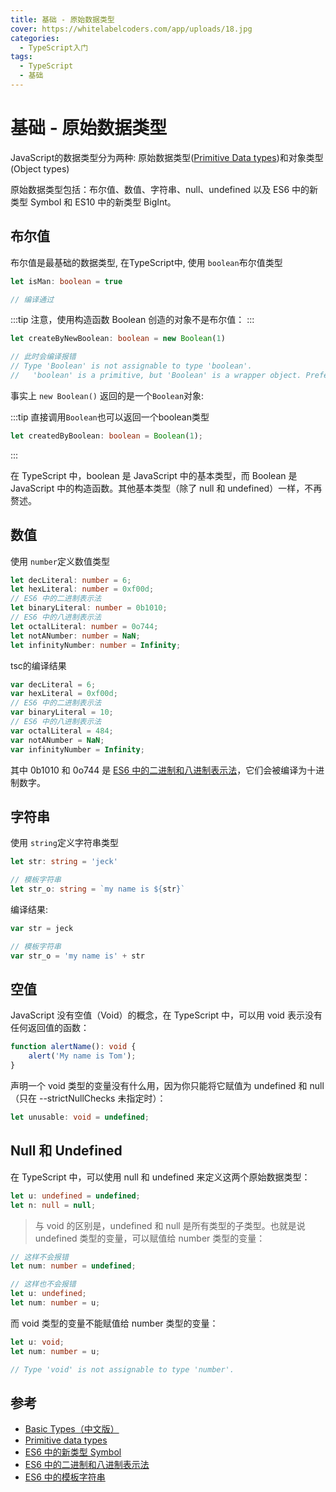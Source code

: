 ```yaml
---
title: 基础 - 原始数据类型
cover: https://whitelabelcoders.com/app/uploads/18.jpg
categories:
  - TypeScript入门
tags:
  - TypeScript
  - 基础
---
```


# 基础 - 原始数据类型

JavaScript的数据类型分为两种: 原始数据类型([Primitive Data types](https://developer.mozilla.org/zh-CN/docs/Glossary/Primitive))和对象类型(Object types)

原始数据类型包括：布尔值、数值、字符串、null、undefined 以及 ES6 中的新类型 Symbol 和 ES10 中的新类型 BigInt。

## 布尔值

布尔值是最基础的数据类型, 在TypeScript中, 使用 `boolean`布尔值类型

```TypeScript
let isMan: boolean = true

// 编译通过
```

:::tip
注意，使用构造函数 Boolean 创造的对象不是布尔值：
:::

```TypeScript
let createByNewBoolean: boolean = new Boolean(1)

// 此时会编译报错
// Type 'Boolean' is not assignable to type 'boolean'.
//   'boolean' is a primitive, but 'Boolean' is a wrapper object. Prefer using 'boolean' when possible.
```

事实上 `new Boolean()` 返回的是一个`Boolean`对象:

:::tip
直接调用`Boolean`也可以返回一个boolean类型

```TypeScript
let createdByBoolean: boolean = Boolean(1);
```

:::

在 TypeScript 中，boolean 是 JavaScript 中的基本类型，而 Boolean 是 JavaScript 中的构造函数。其他基本类型（除了 null 和 undefined）一样，不再赘述。

## 数值

使用 `number`定义数值类型

```TypeScript
let decLiteral: number = 6;
let hexLiteral: number = 0xf00d;
// ES6 中的二进制表示法
let binaryLiteral: number = 0b1010;
// ES6 中的八进制表示法
let octalLiteral: number = 0o744;
let notANumber: number = NaN;
let infinityNumber: number = Infinity;
```

tsc的编译结果

```TypeScript
var decLiteral = 6;
var hexLiteral = 0xf00d;
// ES6 中的二进制表示法
var binaryLiteral = 10;
// ES6 中的八进制表示法
var octalLiteral = 484;
var notANumber = NaN;
var infinityNumber = Infinity;
```

其中 0b1010 和 0o744 是 [ES6 中的二进制和八进制表示法](https://es6.ruanyifeng.com/#docs/number#%E4%BA%8C%E8%BF%9B%E5%88%B6%E5%92%8C%E5%85%AB%E8%BF%9B%E5%88%B6%E8%A1%A8%E7%A4%BA%E6%B3%95)，它们会被编译为十进制数字。

## 字符串

使用 `string`定义字符串类型

```TypeScript
let str: string = 'jeck'

// 模板字符串
let str_o: string = `my name is ${str}`
```

编译结果:

```TypeScript
var str = jeck

// 模板字符串
var str_o = 'my name is' + str
```

## 空值

JavaScript 没有空值（Void）的概念，在 TypeScript 中，可以用 void 表示没有任何返回值的函数：

```TypeScript
function alertName(): void {
    alert('My name is Tom');
}
```

声明一个 void 类型的变量没有什么用，因为你只能将它赋值为 undefined 和 null（只在 --strictNullChecks 未指定时）：

```TypeScript
let unusable: void = undefined;
```

## Null 和 Undefined

在 TypeScript 中，可以使用 null 和 undefined 来定义这两个原始数据类型：

```TypeScript
let u: undefined = undefined;
let n: null = null;
```

> 与 void 的区别是，undefined 和 null 是所有类型的子类型。也就是说 undefined 类型的变量，可以赋值给 number 类型的变量：

```TypeScript
// 这样不会报错
let num: number = undefined;
```

```TypeScript
// 这样也不会报错
let u: undefined;
let num: number = u;
```

而 void 类型的变量不能赋值给 number 类型的变量：

```TypeScript
let u: void;
let num: number = u;

// Type 'void' is not assignable to type 'number'.
```

## 参考

- [Basic Types（中文版）](https://www.typescriptlang.org/zh/docs/handbook/2/everyday-types.html)
- [Primitive data types](https://developer.mozilla.org/zh-CN/docs/Glossary/Primitive)
- [ES6 中的新类型 Symbol](https://developer.mozilla.org/zh-CN/docs/Web/JavaScript/Reference/Global_Objects/Symbol)
- [ES6 中的二进制和八进制表示法](https://es6.ruanyifeng.com/#docs/number#%E4%BA%8C%E8%BF%9B%E5%88%B6%E5%92%8C%E5%85%AB%E8%BF%9B%E5%88%B6%E8%A1%A8%E7%A4%BA%E6%B3%95)
- [ES6 中的模板字符串](http://es6.ruanyifeng.com/#docs/string#%E6%A8%A1%E6%9D%BF%E5%AD%97%E7%AC%A6%E4%B8%B2)